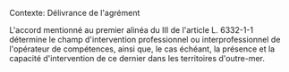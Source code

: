 Contexte: Délivrance de l'agrément

L'accord mentionné au premier alinéa du III de l'article L. 6332-1-1 détermine le champ d'intervention professionnel ou interprofessionnel de l'opérateur de compétences, ainsi que, le cas échéant, la présence et la capacité d'intervention de ce dernier dans les territoires d'outre-mer.